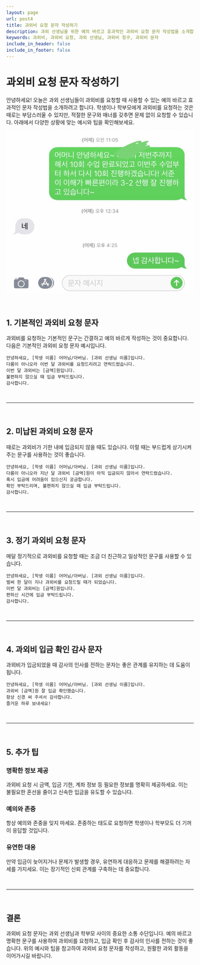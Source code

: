 ```yaml
---
layout: page
url: post4
title: 과외비 요청 문자 작성하기
description: 과외 선생님을 위한 예의 바르고 효과적인 과외비 요청 문자 작성법을 소개합니다.
keywords: 과외비, 과외비 요청, 과외 선생님, 과외비 청구, 과외비 문자
include_in_header: false
include_in_footer: false
---
```


# 과외비 요청 문자 작성하기

안녕하세요! 오늘은 과외 선생님들이 과외비를 요청할 때 사용할 수 있는 예의 바르고 효과적인 문자 작성법을 소개하려고 합니다. 학생이나 학부모에게 과외비를 요청하는 것은 때로는 부담스러울 수 있지만, 적절한 문구와 매너를 갖추면 문제 없이 요청할 수 있습니다. 아래에서 다양한 상황에 맞는 예시와 팁을 확인해보세요.

![과외비 요청](../assets/images/post4.png)

<br>

## **1. 기본적인 과외비 요청 문자**

과외비를 요청하는 기본적인 문구는 간결하고 예의 바르게 작성하는 것이 중요합니다. 다음은 기본적인 과외비 요청 문자 예시입니다.

```text
안녕하세요, [학생 이름] 어머님/아버님. [과외 선생님 이름]입니다.
다름이 아니오라 이번 달 과외비를 요청드리려고 연락드렸습니다.
이번 달 과외비는 [금액]원입니다.
불편하지 않으실 때 입금 부탁드립니다.
감사합니다.
```

<br>

________
<br>

## **2. 미납된 과외비 요청 문자**

때로는 과외비가 기한 내에 입금되지 않을 때도 있습니다. 이럴 때는 부드럽게 상기시켜주는 문구를 사용하는 것이 좋습니다.

```text
안녕하세요, [학생 이름] 어머님/아버님. [과외 선생님 이름]입니다.
다름이 아니오라 지난 달 과외비 [금액]원이 아직 입금되지 않아서 연락드렸습니다.
혹시 입금에 어려움이 있으신지 궁금합니다.
확인 부탁드리며, 불편하지 않으실 때 입금 부탁드립니다.
감사합니다.
```

<br>

________
<br>

## **3. 정기 과외비 요청 문자**

매달 정기적으로 과외비를 요청할 때는 조금 더 친근하고 일상적인 문구를 사용할 수 있습니다.

```text
안녕하세요, [학생 이름] 어머님/아버님. [과외 선생님 이름]입니다.
벌써 한 달이 지나 과외비를 요청드릴 때가 되었습니다.
이번 달 과외비는 [금액]원입니다.
편하신 시간에 입금 부탁드립니다.
감사합니다.
```

<br>

________
<br>

## **4. 과외비 입금 확인 감사 문자**

과외비가 입금되었을 때 감사의 인사를 전하는 문자는 좋은 관계를 유지하는 데 도움이 됩니다.

```text
안녕하세요, [학생 이름] 어머님/아버님. [과외 선생님 이름]입니다.
과외비 [금액]원 잘 입금 확인했습니다.
항상 신경 써 주셔서 감사합니다.
즐거운 하루 보내세요!
```

<br>

________
<br>

## **5. 추가 팁**

### 명확한 정보 제공
과외비 요청 시 금액, 입금 기한, 계좌 정보 등 필요한 정보를 명확히 제공하세요. 이는 불필요한 혼선을 줄이고 신속한 입금을 유도할 수 있습니다.

### 예의와 존중
항상 예의와 존중을 잊지 마세요. 존중하는 태도로 요청하면 학생이나 학부모도 더 기꺼이 응답할 것입니다.

### 유연한 대응
만약 입금이 늦어지거나 문제가 발생할 경우, 유연하게 대응하고 문제를 해결하려는 자세를 가지세요. 이는 장기적인 신뢰 관계를 구축하는 데 중요합니다.

<br>

________
<br>

## **결론**

과외비 요청 문자는 과외 선생님과 학부모 사이의 중요한 소통 수단입니다. 예의 바르고 명확한 문구를 사용하여 과외비를 요청하고, 입금 확인 후 감사의 인사를 전하는 것이 좋습니다. 위의 예시와 팁을 참고하여 과외비 요청 문자를 작성하고, 원활한 과외 활동을 이어가시길 바랍니다.
